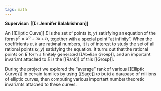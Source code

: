 ```yaml
---
tags: math
---
```


**Supervisor: [[Dr Jennifer Balakrishnan]]**

An [[Elliptic Curve]] $E$ is the set of points $(x, y)$ satisfying an equation of the form $y^2 = x^3 + ax + b$, together with a special point “at infinity”. When the coefficients $a$, $b$ are rational numbers, it is of interest to study the set of all rational points $(x, y)$ satisfying the equation. It turns out that the rational points on $E$ form a finitely generated [[Abelian Group]], and an important invariant attached to $E$ is the [[Rank]] of this [[Group]].

During the project we explored the “average” rank of various [[Elliptic Curves]] in certain families by using [[Sage]] to build a database of millions of elliptic curves, then computing various important number theoretic invariants attached to these curves.